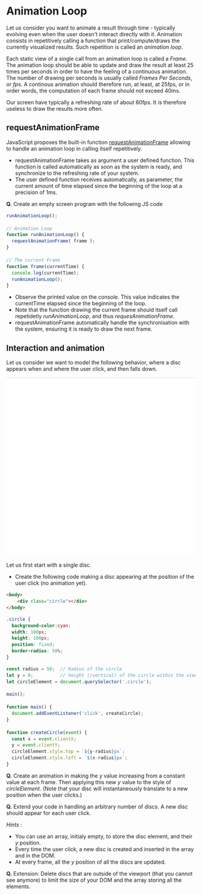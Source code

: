 # Animation Loop

Let us consider you want to animate a result through time - typically evolving even when the user doesn't interact directly with it. Animation consists in repetitively calling a function that print/compute/draws the currently visualized results. Such repetition is called an _animation loop_.

Each static view of a single call from an animation loop is called a _Frame_. The animation loop should be able to update and draw the result at least 25 times per seconds in order to have the feeling of a continuous animation. The number of drawing per seconds is usually called _Frames Per Seconds_, or _fps_. A continous animation should therefore run, at least, at 25fps, or in order words, the computation of each frame should not exceed 40ms.

Our screen have typically a refreshing rate of about 60fps. It is therefore useless to draw the results more often.

## requestAnimationFrame

JavaScript proposes the built-in function [requestAnimationFrame](https://developer.mozilla.org/en-US/docs/Web/API/window/requestAnimationFrame) allowing to handle an animation loop in calling itself repetitively.

* requestAnimationFrame takes as argument a user defined function. This function is called automatically as soon as the system is ready, and synchronize to the refreshing rate of your system.
* The user defined function receives automatically, as parameter, the current amount of time elapsed since the beginning of the loop at a precision of 1ms.

__Q.__ Create an empty screen program with the following JS code

```javascript
runAnimationLoop();

// Animation Loop
function runAnimationLoop() {
  requestAnimationFrame( frame );
}

// The current Frame
function frame(currentTime) {
  console.log(currentTime);
  runAnimationLoop();
}
```

* Observe the printed value on the console. This value indicates the currentTime elapsed since the beginning of the loop.
* Note that the function drawing the current frame should itself call repetidetly _runAnimationLoop_, and thus _requesAnimationFrame_.
* requestAnimationFrame automatically handle the synchronisation with the system, ensuring it is ready to draw the next frame.

## Interaction and animation

Let us consider we want to model the following behavior, where a disc appears when and where the user click, and then falls down.


![](pics/animation.apng)


Let us first start with a single disc.

* Create the following code making a disc appearing at the position of the user click (no animation yet).

```html
<body>
	<div class="circle"></div>
</body>
```

```css
.circle {
  background-color:cyan; 
  width: 100px; 
  height: 100px; 
  position: fixed; 
  border-radius: 50%;
}
```

```javascript
const radius = 50;  // Radius of the circle
let y = 0;          // height (/vertical) of the circle within the viewport
let circleElement = document.querySelector('.circle');

main();

function main() {
  document.addEventListener('click', createCircle);
}

function createCircle(event) {
  const x = event.clientX;
  y = event.clientY;
  circleElement.style.top = `${y-radius}px`;
  circleElement.style.left = `${x-radius}px`;
}
```

__Q.__ Create an animation in making the _y_ value increasing from a constant value at each frame. Then applying this new _y_ value to the style of _circleElement_.
(Note that your disc will instantaneously translate to a new position when the user clicks.)

__Q.__ Extend your code in handling an arbitrary number of discs. A new disc should appear for each user click.

_Hints_ :
  * You can use an array, initialy empty, to store the disc element, and their _y_ position. 
  * Every time the user click, a new disc is created and inserted in the array and in the DOM.
  * At every frame, all the _y_ position of all the discs are updated.


__Q.__ Extension: Delete discs that are outside of the viewport (that you cannot see anymore) to limit the size of your DOM and the array storing all the elements.